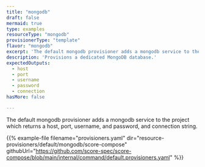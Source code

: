 ```yaml
---
title: "mongodb"
draft: false
mermaid: true
type: examples
resourceType: "mongodb"
provisionerType: "template"
flavor: "mongodb"
excerpt: 'The default mongodb provisioner adds a mongodb service to the project which returns a host, port, username, and password, and connection string.'
description: 'Provisions a dedicated MongoDB database.'
expectedOutputs: 
  - host
  - port
  - username
  - password
  - connection
hasMore: false

---
```


The default mongodb provisioner adds a mongodb service to the project which returns a host, port, username, and password, and connection string.

{{% example-file filename="provisioners.yaml" dir="resource-provisioners/default/mongodb/score-compose" githubUrl="https://github.com/score-spec/score-compose/blob/main/internal/command/default.provisioners.yaml" %}}
